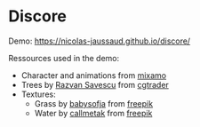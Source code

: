 # Discore
 
Demo: https://nicolas-jaussaud.github.io/discore/

Ressources used in the demo:
- Character and animations from [mixamo](https://www.mixamo.com/)
- Trees by [Razvan Savescu](https://www.cgtrader.com/savrazvan) from [cgtrader](https://www.cgtrader.com/free-3d-models/plant/other/blocky-trees-pack)
- Textures:
  - Grass by [babysofja](https://www.freepik.com/author/babysofja) from [freepik](https://www.freepik.com/free-vector/seamless-textured-grass-natural-grass-pattern_11930799.htm)
  - Water by [callmetak](https://www.freepik.com/author/callmetak) from [freepik](https://www.freepik.com/free-vector/vector-seamless-rippled-swimming-pool-abstract-illustration-horizontally-vertically-repeatable_38449309.htm#&position=2&from_view=author)
